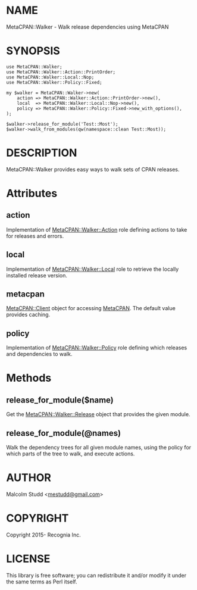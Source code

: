 # NAME

MetaCPAN::Walker - Walk release dependencies using MetaCPAN

# SYNOPSIS

    use MetaCPAN::Walker;
    use MetaCPAN::Walker::Action::PrintOrder;
    use MetaCPAN::Walker::Local::Nop;
    use MetaCPAN::Walker::Policy::Fixed;
    
    my $walker = MetaCPAN::Walker->new(
        action => MetaCPAN::Walker::Action::PrintOrder->new(),
        local  => MetaCPAN::Walker::Local::Nop->new(),
        policy => MetaCPAN::Walker::Policy::Fixed->new_with_options(),
    );
    
    $walker->release_for_module('Test::Most');
    $walker->walk_from_modules(qw(namespace::clean Test::Most));

# DESCRIPTION

MetaCPAN::Walker provides easy ways to walk sets of CPAN releases.

# Attributes

## action

Implementation of [MetaCPAN::Walker::Action](https://metacpan.org/pod/MetaCPAN::Walker::Action) role defining actions to take
for releases and errors.

## local

Implementation of [MetaCPAN::Walker::Local](https://metacpan.org/pod/MetaCPAN::Walker::Local) role to retrieve the locally
installed release version.

## metacpan

[MetaCPAN::Client](https://metacpan.org/pod/MetaCPAN::Client) object for accessing [MetaCPAN](https://metacpan.org/).
The default value provides caching.

## policy

Implementation of [MetaCPAN::Walker::Policy](https://metacpan.org/pod/MetaCPAN::Walker::Policy) role defining which releases
and dependencies to walk.

# Methods

## release\_for\_module($name)

Get the [MetaCPAN::Walker::Release](https://metacpan.org/pod/MetaCPAN::Walker::Release) object that provides the given module.

## release\_for\_module(@names)

Walk the dependency trees for all given module names, using the policy for
which parts of the tree to walk, and execute actions.

# AUTHOR

Malcolm Studd &lt;mestudd@gmail.com>

# COPYRIGHT

Copyright 2015- Recognia Inc.

# LICENSE

This library is free software; you can redistribute it and/or modify
it under the same terms as Perl itself.
